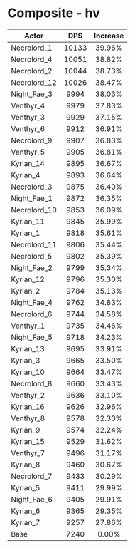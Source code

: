 # Composite - hv
| Actor | DPS | Increase |
|---|:---:|:---:|
|Necrolord_1|10133|39.96%|
|Necrolord_4|10051|38.82%|
|Necrolord_2|10044|38.73%|
|Necrolord_12|10026|38.47%|
|Night_Fae_3|9994|38.03%|
|Venthyr_4|9979|37.83%|
|Venthyr_3|9929|37.15%|
|Venthyr_6|9912|36.91%|
|Necrolord_9|9907|36.83%|
|Venthyr_5|9905|36.81%|
|Kyrian_14|9895|36.67%|
|Kyrian_4|9893|36.64%|
|Necrolord_3|9875|36.40%|
|Night_Fae_1|9872|36.35%|
|Necrolord_10|9853|36.09%|
|Kyrian_11|9845|35.99%|
|Kyrian_1|9818|35.61%|
|Necrolord_11|9806|35.44%|
|Necrolord_5|9802|35.39%|
|Night_Fae_2|9799|35.34%|
|Kyrian_12|9796|35.30%|
|Kyrian_2|9784|35.13%|
|Night_Fae_4|9762|34.83%|
|Necrolord_6|9744|34.58%|
|Venthyr_1|9735|34.46%|
|Night_Fae_5|9718|34.23%|
|Kyrian_13|9695|33.91%|
|Kyrian_3|9665|33.50%|
|Kyrian_10|9664|33.47%|
|Necrolord_8|9660|33.43%|
|Venthyr_2|9636|33.10%|
|Kyrian_16|9626|32.96%|
|Venthyr_8|9578|32.30%|
|Kyrian_9|9574|32.24%|
|Kyrian_15|9529|31.62%|
|Venthyr_7|9496|31.17%|
|Kyrian_8|9460|30.67%|
|Necrolord_7|9433|30.29%|
|Kyrian_5|9411|29.99%|
|Night_Fae_6|9405|29.91%|
|Kyrian_6|9365|29.35%|
|Kyrian_7|9257|27.86%|
|Base|7240|0.00%|
